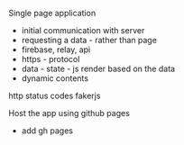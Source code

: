 
Single page application 

 - initial communication with server
 - requesting a data - rather than page
 - firebase, relay, api
 - https - protocol
 - data - state  - js render based on the data
 - dynamic contents


http status codes
fakerjs



Host the app using github pages

- add gh pages